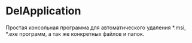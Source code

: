# DelApplication
Простая консольная программа для автоматического удаления *.msi, *.exe программ, а так же конкретных файлов и папок.
